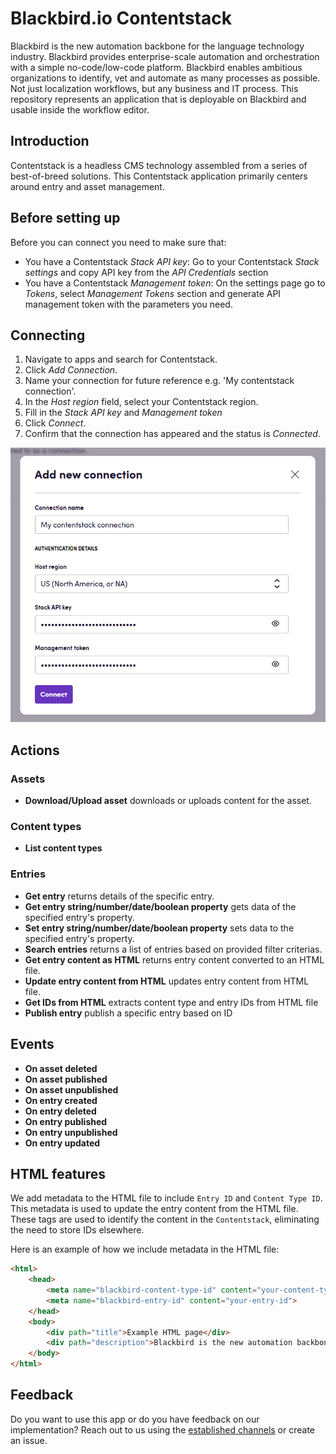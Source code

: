 # Blackbird.io Contentstack

Blackbird is the new automation backbone for the language technology industry. Blackbird provides enterprise-scale automation and orchestration with a simple no-code/low-code platform. Blackbird enables ambitious organizations to identify, vet and automate as many processes as possible. Not just localization workflows, but any business and IT process. This repository represents an application that is deployable on Blackbird and usable inside the workflow editor.

## Introduction

<!-- begin docs -->  

Contentstack is a headless CMS technology assembled from a series of best-of-breed solutions. This Contentstack application primarily centers around entry and asset management.

## Before setting up

Before you can connect you need to make sure that:

- You have a Contentstack _Stack API key_: Go to your Contentstack _Stack settings_ and copy API key from the _API Credentials_ section
- You have a Contentstack _Management token_: On the settings page go to _Tokens_, select _Management Tokens_ section and generate API management token with the parameters you need.

## Connecting

1. Navigate to apps and search for Contentstack.
2. Click _Add Connection_.
3. Name your connection for future reference e.g. 'My contentstack connection'.
4. In the _Host region_ field, select your Contentstack region.
5. Fill in the _Stack API key_ and  _Management token_
6. Click _Connect_.
7. Confirm that the connection has appeared and the status is _Connected_.

![1733749434672](image/README/1733749434672.png)

## Actions

### Assets

- **Download/Upload asset** downloads or uploads content for the asset.

### Content types

- **List content types**

### Entries

- **Get entry** returns details of the specific entry.
- **Get entry string/number/date/boolean property** gets data of the specified entry's property.
- **Set entry string/number/date/boolean property** sets data to the specified entry's property.
- **Search entries** returns a list of entries based on provided filter criterias.
- **Get entry content as HTML** returns entry content converted to an HTML file.
- **Update entry content from HTML** updates entry content from HTML file.
- **Get IDs from HTML** extracts content type and entry IDs from HTML file
- **Publish entry** publish a specific entry based on ID

## Events

-   **On asset deleted**
-   **On asset published**
-   **On asset unpublished**
-   **On entry created**
-   **On entry deleted**
-   **On entry published**
-   **On entry unpublished**
-   **On entry updated**


## HTML features

We add metadata to the HTML file to include `Entry ID` and `Content Type ID`. This metadata is used to update the entry content from the HTML file. These tags are used to identify the content in the `Contentstack`, eliminating the need to store IDs elsewhere.

Here is an example of how we include metadata in the HTML file:

```html
<html>
    <head>
        <meta name="blackbird-content-type-id" content="your-content-type">
        <meta name="blackbird-entry-id" content="your-entry-id">
    </head>
    <body>
        <div path="title">Example HTML page</div>
        <div path="description">Blackbird is the new automation backbone for the language technology industry.</div>
    </body>
</html>
```

## Feedback

Do you want to use this app or do you have feedback on our implementation? Reach out to us using the [established channels](https://www.blackbird.io/) or create an issue.

<!-- end docs -->
